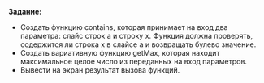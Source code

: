 **Задание:**
- Создать функцию contains, которая принимает на вход два параметра: слайс строк a и строку x. Функция должна проверять, содержится ли строка x в слайсе a и возвращать булево значение.
- Создать вариативную функцию getMax, которая находит максимальное целое число из переданных на вход параметров.
- Вывести на экран результат вызова функций.
